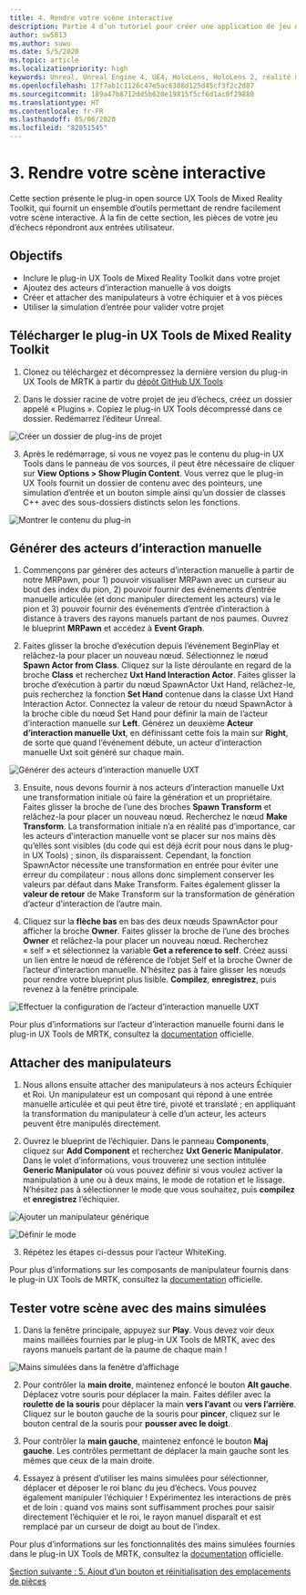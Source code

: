 ```yaml
---
title: 4. Rendre votre scène interactive
description: Partie 4 d’un tutoriel pour créer une application de jeu d’échecs simple avec Unreal Engine 4 et le plug-in UX Tools de Mixed Reality Toolkit
author: sw5813
ms.author: suwu
ms.date: 5/5/2020
ms.topic: article
ms.localizationpriority: high
keywords: Unreal, Unreal Engine 4, UE4, HoloLens, HoloLens 2, réalité mixte, tutoriel, bien démarrer, mrtk, uxt, UX Tools, documentation
ms.openlocfilehash: 17f7ab1c1126c47e5ac6388d125d45cf3f2c2d87
ms.sourcegitcommit: 189a47b8712dd5b620e19815f5cf6d1ac0f29880
ms.translationtype: HT
ms.contentlocale: fr-FR
ms.lasthandoff: 05/06/2020
ms.locfileid: "82851545"
---
```

# <a name="3-making-your-scene-interactive"></a>3. Rendre votre scène interactive

Cette section présente le plug-in open source UX Tools de Mixed Reality Toolkit, qui fournit un ensemble d’outils permettant de rendre facilement votre scène interactive. À la fin de cette section, les pièces de votre jeu d’échecs répondront aux entrées utilisateur. 

## <a name="objectives"></a>Objectifs

* Inclure le plug-in UX Tools de Mixed Reality Toolkit dans votre projet
* Ajoutez des acteurs d’interaction manuelle à vos doigts
* Créer et attacher des manipulateurs à votre échiquier et à vos pièces 
* Utiliser la simulation d’entrée pour valider votre projet

## <a name="download-the-mixed-reality-toolkit-ux-tools-plugin"></a>Télécharger le plug-in UX Tools de Mixed Reality Toolkit

1.  Clonez ou téléchargez et décompressez la dernière version du plug-in UX Tools de MRTK à partir du [dépôt GitHub UX Tools](https://github.com/microsoft/MixedReality-UXTools-Unreal/releases)

2.  Dans le dossier racine de votre projet de jeu d’échecs, créez un dossier appelé « Plugins ». Copiez le plug-in UX Tools décompressé dans ce dossier. Redémarrez l’éditeur Unreal. 

![Créer un dossier de plug-ins de projet](images/unreal-uxt/4-plugins.PNG)

3.  Après le redémarrage, si vous ne voyez pas le contenu du plug-in UX Tools dans le panneau de vos sources, il peut être nécessaire de cliquer sur **View Options > Show Plugin Content**. Vous verrez que le plug-in UX Tools fournit un dossier de contenu avec des pointeurs, une simulation d’entrée et un bouton simple ainsi qu’un dossier de classes C++ avec des sous-dossiers distincts selon les fonctions.  

![Montrer le contenu du plug-in](images/unreal-uxt/4-showplugincontent.PNG)

## <a name="spawn-hand-interaction-actors"></a>Générer des acteurs d’interaction manuelle

1.  Commençons par générer des acteurs d’interaction manuelle à partir de notre MRPawn, pour 1) pouvoir visualiser MRPawn avec un curseur au bout des index du pion, 2) pouvoir fournir des événements d’entrée manuelle articulée (et donc manipuler directement les acteurs) via le pion et 3) pouvoir fournir des événements d’entrée d’interaction à distance à travers des rayons manuels partant de nos paumes. Ouvrez le blueprint **MRPawn** et accédez à **Event Graph**. 

2.  Faites glisser la broche d’exécution depuis l’événement BeginPlay et relâchez-la pour placer un nouveau nœud. Sélectionnez le nœud **Spawn Actor from Class**. Cliquez sur la liste déroulante en regard de la broche **Class** et recherchez **Uxt Hand Interaction Actor**. Faites glisser la broche d’exécution à partir du nœud SpawnActor Uxt Hand, relâchez-le, puis recherchez la fonction **Set Hand** contenue dans la classe Uxt Hand Interaction Actor. Connectez la valeur de retour du nœud SpawnActor à la broche cible du nœud Set Hand pour définir la main de l’acteur d’interaction manuelle sur **Left**. Générez un deuxième **Acteur d’interaction manuelle Uxt**, en définissant cette fois la main sur **Right**, de sorte que quand l’événement débute, un acteur d’interaction manuelle Uxt soit généré sur chaque main. 

![Générer des acteurs d’interaction manuelle UXT](images/unreal-uxt/4-spawnactor.PNG)

3.  Ensuite, nous devons fournir à nos acteurs d’interaction manuelle Uxt une transformation initiale où faire la génération et un propriétaire. Faites glisser la broche de l’une des broches **Spawn Transform** et relâchez-la pour placer un nouveau nœud. Recherchez le nœud **Make Transform**. La transformation initiale n’a en réalité pas d’importance, car les acteurs d’interaction manuelle vont se placer sur nos mains dès qu’elles sont visibles (du code qui est déjà écrit pour nous dans le plug-in UX Tools) ; sinon, ils disparaissent. Cependant, la fonction SpawnActor nécessite une transformation en entrée pour éviter une erreur du compilateur : nous allons donc simplement conserver les valeurs par défaut dans Make Transform. Faites également glisser la **valeur de retour** de Make Transform sur la transformation de génération d’acteur d’interaction de l’autre main. 

4.  Cliquez sur la **flèche bas** en bas des deux nœuds SpawnActor pour afficher la broche **Owner**. Faites glisser la broche de l’une des broches **Owner** et relâchez-la pour placer un nouveau nœud. Recherchez « self » et sélectionnez la variable **Get a reference to self**. Créez aussi un lien entre le nœud de référence de l’objet Self et la broche Owner de l’acteur d’interaction manuelle. N’hésitez pas à faire glisser les nœuds pour rendre votre blueprint plus lisible. **Compilez**, **enregistrez**, puis revenez à la fenêtre principale. 

![Effectuer la configuration de l’acteur d’interaction manuelle UXT](images/unreal-uxt/4-fingerptrs.PNG)

Pour plus d’informations sur l’acteur d’interaction manuelle fourni dans le plug-in UX Tools de MRTK, consultez la [documentation](https://microsoft.github.io/MixedReality-UXTools-Unreal/version/public/0.8.x/Docs/HandInteraction.html) officielle.

## <a name="attach-manipulators"></a>Attacher des manipulateurs

1.  Nous allons ensuite attacher des manipulateurs à nos acteurs Échiquier et Roi. Un manipulateur est un composant qui répond à une entrée manuelle articulée et qui peut être tiré, pivoté et translaté ; en appliquant la transformation du manipulateur à celle d’un acteur, les acteurs peuvent être manipulés directement. 

2.  Ouvrez le blueprint de l’échiquier. Dans le panneau **Components**, cliquez sur **Add Component** et recherchez **Uxt Generic Manipulator**. Dans le volet d’informations, vous trouverez une section intitulée **Generic Manipulator** où vous pouvez définir si vous voulez activer la manipulation à une ou à deux mains, le mode de rotation et le lissage. N’hésitez pas à sélectionner le mode que vous souhaitez, puis **compilez** et **enregistrez** l’échiquier. 

![Ajouter un manipulateur générique](images/unreal-uxt/4-addmanip.PNG)

![Définir le mode](images/unreal-uxt/4-setrotmode.PNG)

3.  Répétez les étapes ci-dessus pour l’acteur WhiteKing.

Pour plus d’informations sur les composants de manipulateur fournis dans le plug-in UX Tools de MRTK, consultez la [documentation](https://microsoft.github.io/MixedReality-UXTools-Unreal/version/public/0.8.x/Docs/Manipulator.html) officielle.

## <a name="test-out-your-scene-with-simulated-hands"></a>Tester votre scène avec des mains simulées

1.  Dans la fenêtre principale, appuyez sur **Play**. Vous devez voir deux mains maillées fournies par le plug-in UX Tools de MRTK, avec des rayons manuels partant de la paume de chaque main ! 

![Mains simulées dans la fenêtre d’affichage](images/unreal-uxt/4-handsim.PNG)

2.  Pour contrôler la **main droite**, maintenez enfoncé le bouton **Alt gauche**. Déplacez votre souris pour déplacer la main. Faites défiler avec la **roulette de la souris** pour déplacer la main **vers l’avant** ou **vers l’arrière**. Cliquez sur le bouton gauche de la souris pour **pincer**, cliquez sur le bouton central de la souris pour **pousser avec le doigt**.

3.  Pour contrôler la **main gauche**, maintenez enfoncé le bouton **Maj gauche**. Les contrôles permettant de déplacer la main gauche sont les mêmes que ceux de la main droite. 

4.  Essayez à présent d’utiliser les mains simulées pour sélectionner, déplacer et déposer le roi blanc du jeu d’échecs. Vous pouvez également manipuler l’échiquier ! Expérimentez les interactions de près et de loin : quand vos mains sont suffisamment proches pour saisir directement l’échiquier et le roi, le rayon manuel disparaît et est remplacé par un curseur de doigt au bout de l’index. 

Pour plus d’informations sur les fonctionnalités des mains simulées fournies dans le plug-in UX Tools de MRTK, consultez la [documentation](https://microsoft.github.io/MixedReality-UXTools-Unreal/version/public/0.8.x/Docs/InputSimulation.html) officielle.

[Section suivante : 5. Ajout d’un bouton et réinitialisation des emplacements de pièces](unreal-uxt-ch5.md)